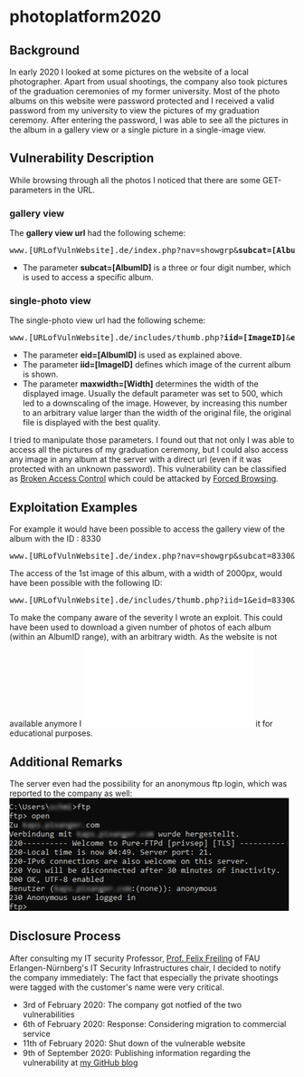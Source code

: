 # photoplatform2020

## Background

In early 2020 I looked at some pictures on the website of a local photographer. Apart from usual shootings, the company also took pictures of the graduation ceremonies of my former university. Most of the photo albums on this website were password protected and I received a valid password from my university to view the pictures of my graduation ceremony. After entering the password, I was able to see all the pictures in the album in a gallery view or a single picture in a single-image view.


## Vulnerability Description

While browsing through all the photos I noticed that there are some GET-parameters in the URL.

### gallery view
The **gallery view url** had the following scheme:
<pre>www.[URLofVulnWebsite].de/index.php?nav=showgrp&<b>subcat=[AlbumID]</b>&HC=1000</pre>
- The parameter **subcat=[AlbumID]** is a three or four digit number, which is used to access a specific album.
  
### single-photo view
The single-photo view url had the following scheme:
<pre>www.[URLofVulnWebsite].de/includes/thumb.php?<b>iid=[ImageID]</b>&<b>eid=[AlbumID]</b>&<b>maxwidth=[Width]</b></pre>
- The parameter **eid=[AlbumID]** is used as explained above.
- The parameter **iid=[ImageID]** defines which image of the current album is shown.
- The parameter **maxwidth=[Width]** determines the width of the displayed image. Usually the default parameter was set to 500, which led to a downscaling of the image. However, by increasing this number to an arbitrary value larger than the width of the original file, the original file is displayed with the best quality.

I tried to manipulate those parameters. I found out that not only I was able to access all the pictures of my graduation ceremony, but I could also access any image in any album at the server with a direct url (even if it was protected with an unknown password). This vulnerability can be classified as [Broken Access Control](https://owasp.org/www-community/Broken_Access_Control) which could be attacked by [Forced Browsing](https://owasp.org/www-community/attacks/Forced_browsing).

## Exploitation Examples

For example it would have been possible to access the gallery view of the album with the ID : 8330
<pre>www.[URLofVulnWebsite].de/index.php?nav=showgrp&subcat=8330&HC=1000</pre>

The access of the 1st image of this album, with a width of 2000px, would have been possible with the following ID:
<pre>www.[URLofVulnWebsite].de/includes/thumb.php?iid=1&eid=8330&maxwidth=2000</pre>

To make the company aware of the severity I wrote an exploit. This could have been used to download a given number of photos of each album (within an AlbumID range), with an arbitrary width. As the website is not available anymore I ![published](files/AutomaticPhotoExtraction.py) it for educational purposes.

## Additional Remarks
The server even had the possibility for an anonymous ftp login, which was reported to the company as well:
![AnonymousFTPLogin](images/FTP.png)


## Disclosure Process

After consulting my IT security Professor, [Prof. Felix Freiling](https://www.cs1.tf.fau.de/person/felix-freiling/) of FAU Erlangen-Nürnberg's IT Security Infrastructures chair, I decided to notify the company immediately: The fact that especially the private shootings were tagged with the customer's name were very critical.

- 3rd of February 2020: The company got notfied of the two vulnerabilities
- 6th of February 2020: Response: Considering migration to commercial service 
- 11th of February 2020: Shut down of the vulnerable website
- 9th of September 2020: Publishing information regarding the vulnerability at [my GitHub blog](https://github.com/Id3aFly/security_reports)
